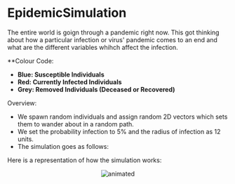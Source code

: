 # EpidemicSimulation

The entire world is goign through a pandemic right now. This got thinking about how a particular infection or virus' pandemic comes to an end and what are the different variables whihch affect the infection.

**Colour Code:
- **Blue: Susceptible Individuals**
- **Red: Currently Infected Individuals**
- **Grey: Removed Individuals (Deceased or Recovered)**

Overview:
- We spawn random individuals and assign random 2D vectors which sets them to wander about in a random path.
- We set the probability infection to 5% and the radius of infection as 12 units.
- The simulation goes as follows:

Here is a representation of how the simulation works:
<p align="center">
  <img src="epidemicS.gif" alt="animated" />
</p>

